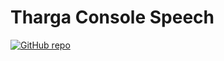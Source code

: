 # Tharga Console Speech

[![GitHub repo](https://img.shields.io/github/repo-size/Tharga/Console?style=flat&logo=github&logoColor=red&label=Repo)](https://github.com/Tharga/Console)
